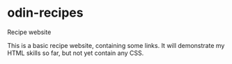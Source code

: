 # odin-recipes
Recipe website

This is a basic recipe website, containing some links. It will demonstrate my HTML skills so far, but not yet contain any CSS.